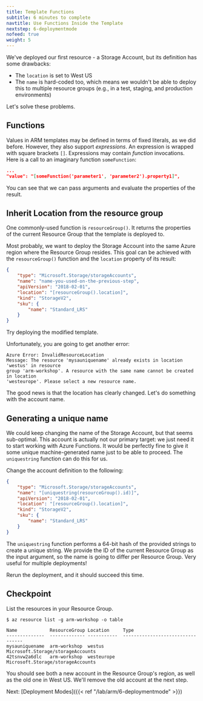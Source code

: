 ```yaml
---
title: Template Functions
subtitle: 6 minutes to complete
navtitle: Use Functions Inside the Template
nextstep: 6-deploymentmode
nofeed: true
weight: 5
---
```


We've deployed our first resource - a Storage Account, but its definition has some drawbacks:

- The `location` is set to West US
- The `name` is hard-coded too, which means we wouldn't be able to deploy this to multiple resource groups (e.g., in a test, staging, and production environments)

Let's solve these problems.

## Functions

Values in ARM templates may be defined in terms of fixed literals, as we did before. However, they also support *expressions*. An expression is wrapped with square brackets `[]`. Expressions may contain *function* invocations. Here is a call to an imaginary function `someFunction`:

``` json
...
"value": "[someFunction('parameter1', 'parameter2').property1]",
```

You can see that we can pass arguments and evaluate the properties of the result.

## Inherit Location from the resource group

One commonly-used function is `resourceGroup()`. It returns the properties of the current Resource Group that the template is deployed to.

Most probably, we want to deploy the Storage Account into the same Azure region where the Resource Group resides. This goal can be achieved with the `resourceGroup()` function and the `location` property of its result:

``` json
{
    "type": "Microsoft.Storage/storageAccounts",
    "name": "name-you-used-on-the-previous-step",
    "apiVersion": "2018-02-01",
    "location": "[resourceGroup().location]",
    "kind": "StorageV2",
    "sku": {
        "name": "Standard_LRS"
    }
}
```

Try deploying the modified template.

Unfortunately, you are going to get another error:

```
Azure Error: InvalidResourceLocation
Message: The resource 'mysauniquename' already exists in location 'westus' in resource
group 'arm-workshop'. A resource with the same name cannot be created in location
'westeurope'. Please select a new resource name.
```

The good news is that the location has clearly changed. Let's do something with the account name.

## Generating a unique name

We could keep changing the name of the Storage Account, but that seems sub-optimal. This account is actually not our primary target: we just need it to start working with Azure Functions. It would be perfectly fine to give it some unique machine-generated name just to be able to proceed. The `uniquestring` function can do this for us.

Change the account definition to the following:

``` json
{
    "type": "Microsoft.Storage/storageAccounts",
    "name": "[uniquestring(resourceGroup().id)]",
    "apiVersion": "2018-02-01",
    "location": "[resourceGroup().location]",
    "kind": "StorageV2",
    "sku": {
        "name": "Standard_LRS"
    }
}
```

The `uniquestring` function performs a 64-bit hash of the provided strings to create a unique string. We provide the ID of the current Resource Group as the input argument, so the name is going to differ per Resource Group. Very useful for multiple deployments!

Rerun the deployment, and it should succeed this time.

## Checkpoint

List the resources in your Resource Group.

```
$ az resource list -g arm-workshop -o table

Name            ResourceGroup Location     Type
--------------  ------------- -----------  ---------------------------------
mysauniquename  arm-workshop  westus       Microsoft.Storage/storageAccounts
42tsnvw2a6dlc   arm-workshop  westeurope   Microsoft.Storage/storageAccounts
```

You should see both a new account in the Resource Group's region, as well as the old one in West US. We'll remove the old account at the next step.

Next: [Deployment Modes]({{< ref "/lab/arm/6-deploymentmode" >}})